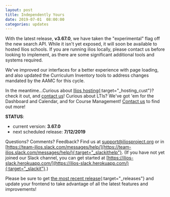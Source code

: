 ```yaml
---
layout: post
title: Independently Yours
date: 2019-07-01  08:00:00
categories: updates
---
```


With the latest release, **v3.67.0**, we have taken the "experimental" flag off the new search API. While it isn't yet exposed, it will soon be available to hosted Ilios schools. If you are running ilios locally, please contact us before looking to implement, as there are some significant additional tools and systems required.

We've improved our interfaces for a better experience with page loading, and also updated the Curriculum Inventory tools to address changes mandated by the AAMC for this cycle.

In the meantime...Curious about [Ilios hosting](/hosting){:target="_hosting_cust"}? check it out, and [contact us](mailto:support@iliosproject.org)! Curious about LTIs? We've got 'em for the Dashboard and Calendar, and for Course Management! [Contact us](mailto:support@iliosproject.org) to find out more!

__STATUS__:
- current version: __3.67.0__
- next scheduled release: __7/12/2019__


Questions? Comments? Feedback? Find us at
 [support@iliosproject.org](mailto:support@iliosproject.org) or in [https://team-ilios.slack.com/messages/help/](https://team-ilios.slack.com/messages/help/){:target="_slackithelp"}.  (If you have not yet joined our Slack channel, you can get started at [https://ilios-slack.herokuapp.com/](https://ilios-slack.herokuapp.com/){:target="_slackit"}.)

Please be sure to get [the most recent release](https://www.github.com/ilios/ilios/releases/latest){:target="_releases"} and update your frontend to take advantage of all the latest features and improvements!
